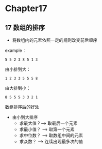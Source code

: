 # Chapter17

## 17 数组的排序

- 将数组内的元素依照一定的规则改变前后顺序

example：

```
5 5 2 3 8 5 1 3
```

由小排到大：

```
1 2 3 3 5 5 5 8
```

由大排到小：

```
8 5 5 5 3 3 2 1
```



数组排序后的好处

- 由小到大排序     
  - 求最大值？-->  取最后一个元素
  - 求最小值？ --> 取第一个元素
  - 求中位数？ --> 取数组中间的元素
  - 求众数？   --> 连续出现最多次的值
